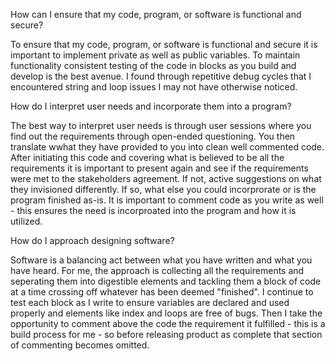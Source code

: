 How can I ensure that my code, program, or software is functional and secure?

To ensure that my code, program, or software is functional and secure it is important to implement private as well as public variables. To maintain functionality consistent testing of the code in blocks as you build and develop is the best avenue. I found through repetitive debug cycles that I encountered string and loop issues I may not have otherwise noticed.

How do I interpret user needs and incorporate them into a program?

The best way to interpret user needs is through user sessions where you find out the requirements through open-ended questioning. You then translate wwhat they have provided to you into clean well commented code. After initiating this code and covering what is believed to be all the requirements it is important to present again and see if the requirements were met to the stakeholders agreement. If not, active suggestions on what they invisioned differently. If so, what else you could incorprorate or is the program finished as-is. It is important to comment code as you write as well - this ensures the need is incorproated into the program and how it is utilized.

How do I approach designing software?

Software is a balancing act between what you have written and what you have heard. For me, the approach is collecting all the requirements and seperating them into digestible elements and tackling them a block of code at a time crossing off whatever has been deemed "finished". I continue to test each block as I write to ensure variables are declared and used properly and elements like index and loops are free of bugs. Then I take the opportunity to comment above the code the requirement it fulfilled - this is a build process for me - so before releasing product as complete that section of commenting becomes omitted. 
